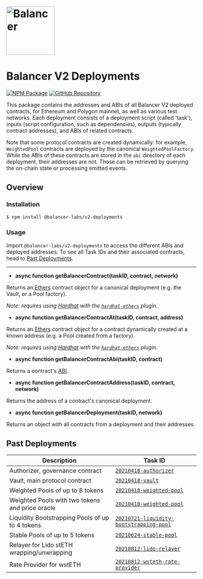 # <img src="../../logo.svg" alt="Balancer" height="128px">

# Balancer V2 Deployments

[![NPM Package](https://img.shields.io/npm/v/@balancer-labs/v2-deployments.svg)](https://www.npmjs.org/package/@balancer-labs/v2-deployments)
[![GitHub Repository](https://img.shields.io/badge/github-master-lightgrey?logo=github)](https://github.com/balancer-labs/balancer-v2-monorepo/tree/master/pkg/deployments)

This package contains the addresses and ABIs of all Balancer V2 deployed contracts, for Ethereum and Polygon mainnet, as well as various test networks. Each deployment consists of a deployment script (called 'task'), inputs (script configuration, such as dependencies), outputs (typically contract addresses), and ABIs of related contracts.

Note that some protocol contracts are created dynamically: for example, `WeightedPool` contracts are deployed by the canonical `WeightedPoolFactory`. While the ABIs of these contracts are stored in the `abi` directory of each deployment, their addresses are not. Those can be retrieved by querying the on-chain state or processing emitted events.

## Overview

### Installation

```console
$ npm install @balancer-labs/v2-deployments
```

### Usage

Import `@balancer-labs/v2-deployments` to access the different ABIs and deployed addresses. To see all Task IDs and their associated contracts, head to [Past Deployments](#past-deployments).

---

- **async function getBalancerContract(taskID, contract, network)**

Returns an [Ethers](https://docs.ethers.io/v5/) contract object for a canonical deployment (e.g. the Vault, or a Pool factory).

_Note: requires using [Hardhat](https://hardhat.org/) with the [`hardhat-ethers`](https://hardhat.org/plugins/nomiclabs-hardhat-ethers.html) plugin._

- **async function getBalancerContractAt(taskID, contract, address)**

Returns an [Ethers](https://docs.ethers.io/v5/) contract object for a contract dynamically created at a known address (e.g. a Pool created from a factory).

_Note: requires using [Hardhat](https://hardhat.org/) with the [`hardhat-ethers`](https://hardhat.org/plugins/nomiclabs-hardhat-ethers.html) plugin._

- **async function getBalancerContractAbi(taskID, contract)**

Returns a contract's [ABI](https://docs.soliditylang.org/en/latest/abi-spec.html).

- **async function getBalancerContractAddress(taskID, contract, network)**

Returns the address of a contract's canonical deployment.

- **async function getBalancerDeployment(taskID, network)**

Returns an object with all contracts from a deployment and their addresses.

## Past Deployments

| Description                                     | Task ID                                                                                  |
| ----------------------------------------------- | ---------------------------------------------------------------------------------------- |
| Authorizer, governance contract                 | [`20210418-authorizer`](./tasks/20210418-authorizer)                                     |
| Vault, main protocol contract                   | [`20210418-vault`](./tasks/20210418-vault)                                               |
| Weighted Pools of up to 8 tokens                | [`20210418-weighted-pool`](./tasks/20210418-weighted-pool)                               |
| Weighted Pools with two tokens and price oracle | [`20210418-weighted-pool`](./tasks/20210418-weighted-pool)                               |
| Liquidity Bootstrapping Pools of up to 4 tokens | [`20210721-liquidity-bootstrapping-pool`](./tasks/20210721-liquidity-bootstrapping-pool) |
| Stable Pools of up to 5 tokens                  | [`20210624-stable-pool`](./tasks/20210624-stable-pool)                                   |
| Relayer for Lido stETH wrapping/unwrapping      | [`20210812-lido-relayer`](./tasks/20210812-lido-relayer)                                 |
| Rate Provider for wstETH                        | [`20210812-wsteth-rate-provider`](./tasks/20210812-wsteth-rate-provider)                 |
